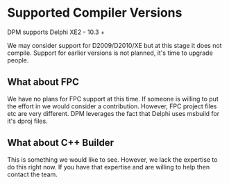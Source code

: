 # Supported Compiler Versions

DPM supports Delphi XE2 - 10.3 +

We may consider support for D2009/D2010/XE but at this stage it does not compile. Support for earlier versions is not planned, it's time to upgrade people.

## What about FPC

We have no plans for FPC support at this time. If someone is willing to put the effort in we would consider a contribution. However, FPC project files etc are very different. DPM leverages the fact that Delphi uses msbuild for it's dproj files.

## What about C++ Builder

This is something we would like to see. However, we lack the expertise to do this right now. If you have that expertise and are willing to help then contact the team.
